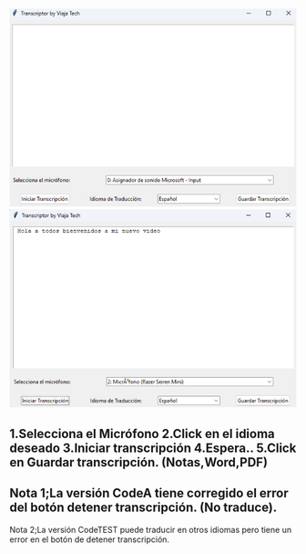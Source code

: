 ![](https://github.com/viajatech/LiveTranscriber/blob/main/A.png)
![](https://github.com/viajatech/LiveTranscriber/blob/main/B.png)
-----
1.Selecciona el Micrófono
2.Click en el idioma deseado
3.Iniciar transcripción
4.Espera..
5.Click en Guardar transcripción. (Notas,Word,PDF)
----
Nota 1;La versión CodeA tiene corregido el error del botón detener transcripción. (No traduce).
----
Nota 2;La versión CodeTEST puede traducir en otros idiomas pero tiene un error en el botón de detener transcripción.
